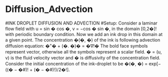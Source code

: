 # Diffusion_Advection
#INK DROPLET DIFFUSION AND ADVECTION
#Setup: Consider a laminar flow field with u = sin � cos �, v = −cos � sin �, in the domain
[0,2�]! with periodic boundary condition. Now we add an ink drop in this domain at a given
point. The concentration �(�, �) of the ink is following advection diffusion equation:
�"� + (�. �)� = �∇!�
The bold face symbols represent vector, otherwise all the symbols represent a scalar field.
� = (u, v) is the fluid velocity vector and � is diffusivity of the concentration field. Consider
the initial concentration of the ink-droplet to be �(�, �) = exp[−((� − �#)! +
(� − �#)!)/2�!].

